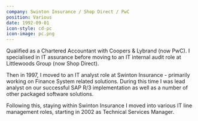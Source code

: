 ```yaml
---
company: Swinton Insurance / Shop Direct / PwC
position: Various
date: 1992-09-01
icon-style: cd-pc
icon-image: pc.png
---
```

Qualified as a Chartered Accountant with Coopers & Lybrand (now PwC).   I specialised in IT assurance before moving to an IT internal audit role at Littlewoods Group (now Shop Direct).

Then in 1997, I moved to an IT analyst role at Swinton Insurance - primarily working on Finance System related solutions.  During this time I was lead analyst on our successful SAP R/3 implementation as well as a number of other packaged software solutions.

Following this, staying within Swinton Insurance I moved into various IT line management roles, starting in 2002 as Technical Services Manager.